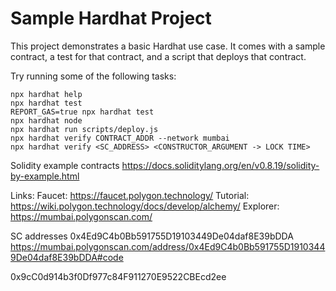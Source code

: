 # Sample Hardhat Project

This project demonstrates a basic Hardhat use case. It comes with a sample contract, a test for that contract, and a script that deploys that contract.

Try running some of the following tasks:

```shell
npx hardhat help
npx hardhat test
REPORT_GAS=true npx hardhat test
npx hardhat node
npx hardhat run scripts/deploy.js
npx hardhat verify CONTRACT_ADDR --network mumbai
npx hardhat verify <SC_ADDRESS> <CONSTRUCTOR_ARGUMENT -> LOCK TIME>
```

Solidity example contracts
https://docs.soliditylang.org/en/v0.8.19/solidity-by-example.html

Links:
Faucet: https://faucet.polygon.technology/
Tutorial: https://wiki.polygon.technology/docs/develop/alchemy/
Explorer: https://mumbai.polygonscan.com/

SC addresses
0x4Ed9C4b0Bb591755D19103449De04daf8E39bDDA
https://mumbai.polygonscan.com/address/0x4Ed9C4b0Bb591755D19103449De04daf8E39bDDA#code

0x9cC0d914b3f0Df977c84F911270E9522CBEcd2ee
